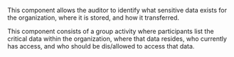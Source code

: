 This component allows the auditor to identify what sensitive data exists for the organization, where it is stored, and how it transferred.

This component consists of a group activity where participants list the critical data within the organization, where that data resides, who currently has access, and who should be dis/allowed to access that data.
